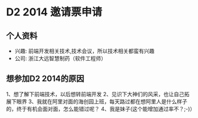 # D2 2014 邀请票申请

## 个人资料

- 兴趣: 前端开发相关技术,技术会议，所以技术相关都蛮有兴趣
- 公司: 浙江大远智慧制药（软件工程师）

## 想参加D2 2014的原因

1、想了解下前端技术，以后想转前端开发
2、见识下大神们的风采，也让自己拓展下眼界
3、我就在阿里对面的海创园上班，每天路过都在想阿里人是什么样子的，终于有机会面对面，怎么能错过呢？
4、我是妹子(这个能增加通过率不？;-)）
